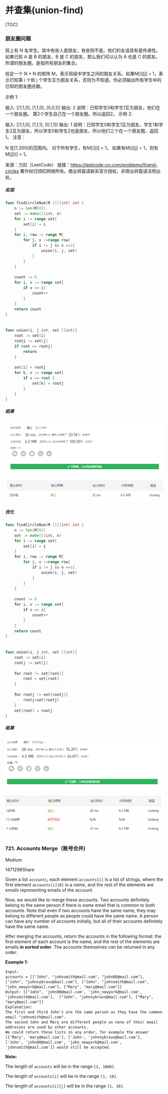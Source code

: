 # 并查集(union-find)

[TOC]



### 朋友圈问题

班上有 N 名学生。其中有些人是朋友，有些则不是。他们的友谊具有是传递性。如果已知 A 是 B 的朋友，B 是 C 的朋友，那么我们可以认为 A 也是 C 的朋友。所谓的朋友圈，是指所有朋友的集合。

给定一个 N * N 的矩阵 M，表示班级中学生之间的朋友关系。如果M[i][j] = 1，表示已知第 i 个和 j 个学生互为朋友关系，否则为不知道。你必须输出所有学生中的已知的朋友圈总数。

示例 1:

输入: 
[[1,1,0],
 [1,1,0],
 [0,0,1]]
输出: 2 
说明：已知学生0和学生1互为朋友，他们在一个朋友圈。
第2个学生自己在一个朋友圈。所以返回2。
示例 2:

输入: 
[[1,1,0],
 [1,1,1],
 [0,1,1]]
输出: 1
说明：已知学生0和学生1互为朋友，学生1和学生2互为朋友，所以学生0和学生2也是朋友，所以他们三个在一个朋友圈，返回1。
注意：

N 在[1,200]的范围内。
对于所有学生，有M[i][i] = 1。
如果有M[i][j] = 1，则有M[j][i] = 1。

来源：力扣（LeetCode）
链接：https://leetcode-cn.com/problems/friend-circles
著作权归领扣网络所有。商业转载请联系官方授权，非商业转载请注明出处。



##### 实现

~~~go
func findCircleNum(M [][]int) int {
    n := len(M[0])
    set := make([]int, n)
    for i := range set{
        set[i] = i
    }
    for i, row := range M{
        for j, v :=range row{
            if i != j && v ==1{
                union(i, j, set)
            }
        }
    }
 
    count := 0
    for i, v := range set{
        if v == i{
            count++
        }
    }
    return count
}


func union(i, j int, set []int){
    root := set[i]
    rootj := set[j]
    if root == rootj{
        return
    }

    set[i] = rootj
    for k, v := range set{
        if v == root {
            set[k] = rootj
        }
    }
}
~~~



##### 结果

![image-20200728163526542](${img}/image-20200728163526542.png)



##### 优化

~~~go
func findCircleNum(M [][]int) int {
    n := len(M[0])
    set := make([]int, n)
    for i := range set{
        set[i] = i
    }
    for i, row := range M{
        for j, v :=range row{
            if i != j && v ==1{
                union(i, j, set)
            }
        }
    }
 
    count := 0
    for i, v := range set{
        if v == i{
            count++
        }
    }
    return count
}


func union(i, j int, set []int){
    root := set[i]
    rootj := set[j]
    
    for root != set[root]{
        root = set[root]
    }
    
    for rootj != set[rootj]{
        rootj=set[rootj]
    }
    set[root] = rootj
}
~~~



##### 结果

![image-20200728165600920](${img}/image-20200728165600920.png)



### 721. Accounts Merge（账号合并)

Medium

1471298Share

Given a list `accounts`, each element `accounts[i]` is a list of strings, where the first element `accounts[i][0]` is a *name*, and the rest of the elements are *emails* representing emails of the account.

Now, we would like to merge these accounts. Two accounts definitely belong to the same person if there is some email that is common to both accounts. Note that even if two accounts have the same name, they may belong to different people as people could have the same name. A person can have any number of accounts initially, but all of their accounts definitely have the same name.

After merging the accounts, return the accounts in the following format: the first element of each account is the name, and the rest of the elements are emails **in sorted order**. The accounts themselves can be returned in any order.

**Example 1:**

```
Input: 
accounts = [["John", "johnsmith@mail.com", "john00@mail.com"], ["John", "johnnybravo@mail.com"], ["John", "johnsmith@mail.com", "john_newyork@mail.com"], ["Mary", "mary@mail.com"]]
Output: [["John", 'john00@mail.com', 'john_newyork@mail.com', 'johnsmith@mail.com'],  ["John", "johnnybravo@mail.com"], ["Mary", "mary@mail.com"]]
Explanation: 
The first and third John's are the same person as they have the common email "johnsmith@mail.com".
The second John and Mary are different people as none of their email addresses are used by other accounts.
We could return these lists in any order, for example the answer [['Mary', 'mary@mail.com'], ['John', 'johnnybravo@mail.com'], 
['John', 'john00@mail.com', 'john_newyork@mail.com', 'johnsmith@mail.com']] would still be accepted.
```



**Note:**

The length of `accounts` will be in the range `[1, 1000]`.

The length of `accounts[i]` will be in the range `[1, 10]`.

The length of `accounts[i][j]` will be in the range `[1, 30]`.